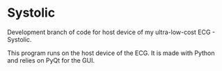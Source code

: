 # Systolic
Development branch of code for host device of my ultra-low-cost ECG - Systolic. 

This program runs on the host device of the ECG. It is made with Python and relies on PyQt for the GUI.
